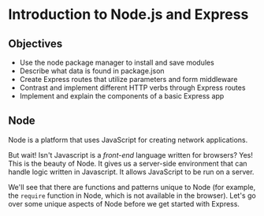 # Introduction to Node.js and Express

## Objectives
* Use the node package manager to install and save modules
* Describe what data is found in package.json
* Create Express routes that utilize parameters and form middleware
* Contrast and implement different HTTP verbs through Express routes
* Implement and explain the components of a basic Express app

## Node
Node is a platform that uses JavaScript for creating network applications.

But wait! Isn't Javascript is a _front-end_ language written for browsers? Yes! This is the beauty of Node. It gives us a server-side environment that can handle logic written in Javascript. It allows JavaScript to be run on a server.

We'll see that there are functions and patterns unique to Node (for example, the `require` function in Node, which is not available in the browser). Let's go over some unique aspects of Node before we get started with Express.
